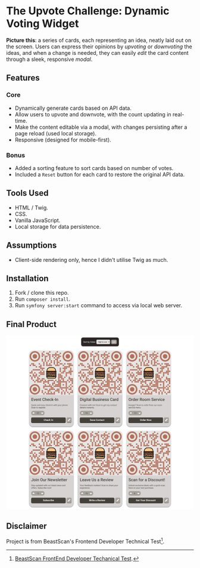 # The Upvote Challenge: Dynamic Voting Widget

**Picture this**: a series of cards, each representing an idea, neatly laid out on the screen. Users can express their opinions
by *upvoting* or *downvoting* the ideas, and when a change is needed, they can easily *edit* the card content through a sleek, responsive *modal*.

## Features
### Core
- Dynamically generate cards based on API data.
- Allow users to upvote and downvote, with the count updating in real-time.
- Make the content editable via a modal, with changes persisting after a page reload (used local storage).
- Responsive (designed for mobile-first).

### Bonus
- Added a sorting feature to sort cards based on number of votes.
- Included a `Reset` button for each card to restore the original API data.

## Tools Used
- HTML / Twig.
- CSS.
- Vanilla JavaScript.
- Local storage for data persistence.

## Assumptions
- Client-side rendering only, hence I didn't utilise Twig as much.

## Installation
1. Fork / clone this repo.
2. Run `composer install`.
3. Run `symfony server:start` command to access via local web server.

## Final Product

![dynamic-voting-widget](public/assets/images/dynamic-voting-widget-home.webp)

## Disclaimer
Project is from BeastScan's Frontend Developer Technical Test[^1].

[^1]: [BeastScan FrontEnd Developer Techanical Test](https://www.beastscan.com/beastscan-frontend-developer-technical-test/).